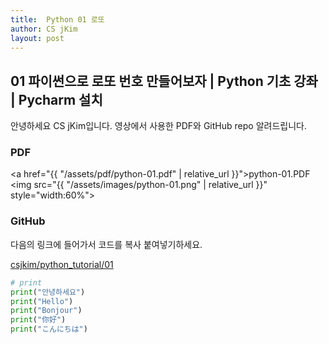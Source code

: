 ```yaml
---
title:  Python 01 로또
author: CS jKim
layout: post
---
```


## 01 파이썬으로 로또 번호 만들어보자 | Python 기초 강좌 | Pycharm 설치
안녕하세요 CS jKim입니다. 영상에서 사용한 PDF와 GitHub repo 알려드립니다.
### PDF
<a href="{{ "/assets/pdf/python-01.pdf" | relative_url }}">python-01.PDF 
<br />
<img src="{{ "/assets/images/python-01.png" | relative_url }}" style="width:60%"></a>

### GitHub
다음의 링크에 들어가서 코드를 복사 붙여넣기하세요.

<a href="https://github.com/csjkim/python_tutorial/blob/master/01/main.py">csjkim/python_tutorial/01</a>
```python
# print
print("안녕하세요")
print("Hello")
print("Bonjour")
print("你好")
print("こんにちは")
```